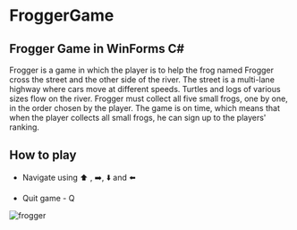 # FroggerGame
## Frogger Game in WinForms C#

Frogger is a game in which the player is to help the frog named Frogger cross the street and the other side of the river.
The street is a multi-lane highway where cars move at different speeds. Turtles and logs of various sizes flow on the river.
Frogger must collect all five small frogs, one by one, in the order chosen by the player. The game is on time, which means 
that when the player collects all small frogs, he can sign up to the players' ranking. 

## How to play

* Navigate using ⬆️ , ➡️, ⬇️ and ⬅️

* Quit game - Q


![frogger](https://user-images.githubusercontent.com/30875812/36076066-d0201d7e-0f57-11e8-8eff-8c92d7e5a283.png)
